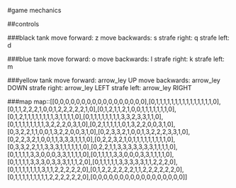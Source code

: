 #game mechanics

##controls

###black tank
move forward:   z
move backwards: s
strafe right:   q
strafe left:    d

###blue tank
move forward:   o
move backwards: l
strafe right:   k
strafe left:    m

###yellow tank
move forward:   arrow_ley UP
move backwards: arrow_ley DOWN
strafe right:   arrow_ley LEFT
strafe left:    arrow_ley RIGHT

###map
map::[[0,0,0,0,0,0,0,0,0,0,0,0,0,0,0,0,0],[0,1,1,1,1,1,1,1,1,1,1,1,1,1,1,1,0],[0,1,1,2,2,2,1,0,0,1,2,2,2,2,2,1,0],[0,1,2,1,1,2,1,0,0,1,1,1,1,1,1,1,0],[0,1,2,1,1,1,1,1,1,1,1,3,1,1,1,1,0],[0,1,1,1,1,1,1,1,1,3,3,2,3,3,1,1,0],[0,1,1,1,1,1,1,1,1,3,2,2,2,0,3,1,0],[0,2,1,1,1,1,1,0,1,3,2,2,0,0,3,1,0],[0,3,2,2,1,1,0,0,1,3,2,2,0,0,3,1,0],[0,2,3,3,2,1,0,0,1,3,2,2,2,3,3,1,0],[0,2,2,3,2,1,0,0,1,1,3,3,3,1,1,1,0],[0,2,2,3,2,1,0,1,1,1,1,1,1,1,1,1,0],[0,3,3,2,2,1,1,3,3,3,1,1,1,1,1,1,0],[0,2,2,1,1,3,3,3,3,3,3,3,1,1,1,1,0],[0,1,1,1,1,3,3,0,0,0,3,3,1,1,1,1,0],[0,1,1,1,1,3,3,0,0,0,3,3,1,1,1,1,0],[0,1,1,1,1,3,3,3,0,3,3,3,1,1,1,2,0],[0,1,1,1,1,1,3,3,3,3,3,1,1,2,2,2,0],[0,1,1,1,1,1,1,1,3,1,1,2,2,2,2,2,0],[0,1,2,2,2,2,2,2,1,1,2,2,2,2,2,2,0],[0,1,1,1,1,1,1,1,1,1,2,2,2,2,2,2,0],[0,0,0,0,0,0,0,0,0,0,0,0,0,0,0,0,0]]